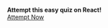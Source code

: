 **Attempt this easy quiz on React!**
<br>
 <a href="https://663e1f1b7fa6aa150e49361c--chimerical-souffle-1ca21e.netlify.app/" target="_main">Attempt Now </a>


 
 
